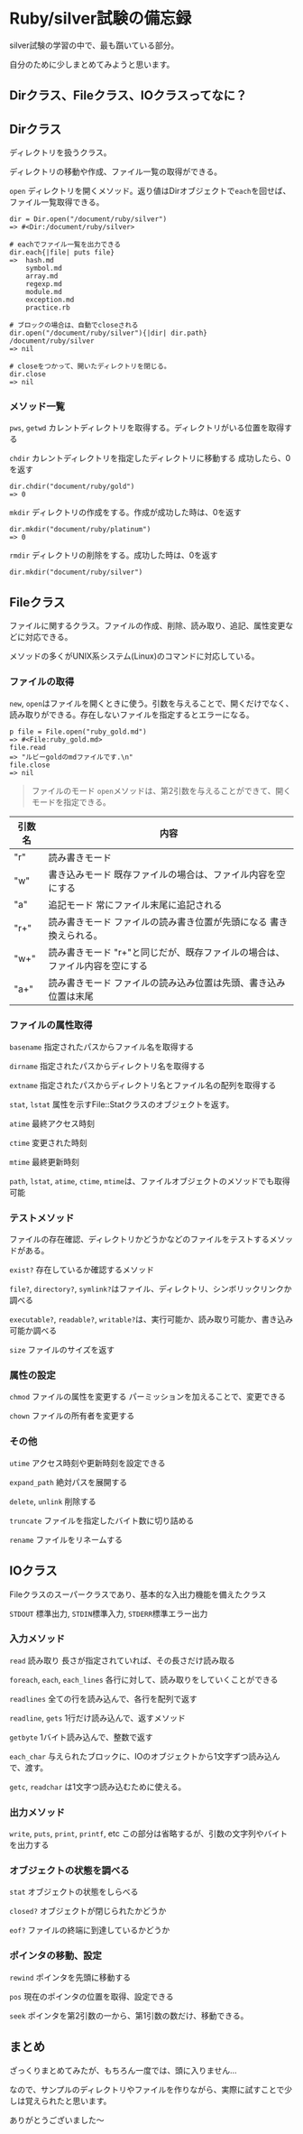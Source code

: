# Ruby/silver試験の備忘録
silver試験の学習の中で、最も躓いている部分。

自分のために少しまとめてみようと思います。

## Dirクラス、Fileクラス、IOクラスってなに？
## Dirクラス
ディレクトリを扱うクラス。

ディレクトリの移動や作成、ファイル一覧の取得ができる。

`open` ディレクトリを開くメソッド。返り値はDirオブジェクトで`each`を回せば、ファイル一覧取得できる。

```
dir = Dir.open("/document/ruby/silver")
=> #<Dir:/document/ruby/silver>

# eachでファイル一覧を出力できる
dir.each{|file| puts file}
=>  hash.md
    symbol.md
    array.md
    regexp.md
    module.md
    exception.md
    practice.rb

# ブロックの場合は、自動でcloseされる
dir.open("/document/ruby/silver"){|dir| dir.path}
/document/ruby/silver
=> nil

# closeをつかって、開いたディレクトリを閉じる。
dir.close
=> nil
```

### メソッド一覧
`pws`, `getwd` カレントディレクトリを取得する。ディレクトリがいる位置を取得する

`chdir` カレントディレクトリを指定したディレクトリに移動する 成功したら、0を返す

```
dir.chdir("document/ruby/gold")
=> 0
```

`mkdir` ディレクトリの作成をする。作成が成功した時は、0を返す

```
dir.mkdir("document/ruby/platinum")
=> 0
```

`rmdir` ディレクトリの削除をする。成功した時は、0を返す

```
dir.mkdir("document/ruby/silver")
```

## Fileクラス
ファイルに関するクラス。ファイルの作成、削除、読み取り、追記、属性変更などに対応できる。

メソッドの多くがUNIX系システム(Linux)のコマンドに対応している。

### ファイルの取得
`new`, `open`はファイルを開くときに使う。引数を与えることで、開くだけでなく、読み取りができる。存在しないファイルを指定するとエラーになる。
```
p file = File.open("ruby_gold.md")
=> #<File:ruby_gold.md>
file.read
=> "ルビーgoldのmdファイルです.\n"
file.close
=> nil
```

> ファイルのモード
`open`メソッドは、第2引数を与えることができて、開くモードを指定できる。

| 引数名             | 内容                                                      |
| ------------------ | ---------------------------------------------------------- |
| "r"                | 読み書きモード                                             |
| "w"                | 書き込みモード 既存ファイルの場合は、ファイル内容を空にする | 
| "a"                | 追記モード 常にファイル末尾に追記される                    |
| "r+"               | 読み書きモード ファイルの読み書き位置が先頭になる 書き換えられる。          |
| "w+"               | 読み書きモード "r+"と同じだが、既存ファイルの場合は、ファイル内容を空にする |
| "a+"               | 読み書きモード ファイルの読み込み位置は先頭、書き込み位置は末尾 |

### ファイルの属性取得
`basename` 指定されたパスからファイル名を取得する

`dirname` 指定されたパスからディレクトリ名を取得する

`extname` 指定されたパスからディレクトリ名とファイル名の配列を取得する

`stat`, `lstat` 属性を示すFile::Statクラスのオブジェクトを返す。

`atime` 最終アクセス時刻

`ctime` 変更された時刻

`mtime` 最終更新時刻

`path`, `lstat`, `atime`, `ctime`, `mtime`は、ファイルオブジェクトのメソッドでも取得可能

### テストメソッド
ファイルの存在確認、ディレクトリかどうかなどのファイルをテストするメソッドがある。

`exist?`  存在しているか確認するメソッド

`file?`, `directory?`, `symlink?`はファイル、ディレクトリ、シンボリックリンクか調べる

`executable?`, `readable?`, `writable?`は、実行可能か、読み取り可能か、書き込み可能か調べる

`size` ファイルのサイズを返す

### 属性の設定
`chmod` ファイルの属性を変更する パーミッションを加えることで、変更できる

`chown` ファイルの所有者を変更する

### その他
`utime` アクセス時刻や更新時刻を設定できる

`expand_path` 絶対パスを展開する

`delete`, `unlink` 削除する

`truncate` ファイルを指定したバイト数に切り詰める

`rename` ファイルをリネームする

## IOクラス
Fileクラスのスーパークラスであり、基本的な入出力機能を備えたクラス

`STDOUT` 標準出力, `STDIN`標準入力, `STDERR`標準エラー出力

### 入力メソッド
`read` 読み取り 長さが指定されていれば、その長さだけ読み取る

`foreach`, `each`, `each_lines` 各行に対して、読み取りをしていくことができる

`readlines` 全ての行を読み込んで、各行を配列で返す

`readline`, `gets` 1行だけ読み込んで、返すメソッド

`getbyte` 1バイト読み込んで、整数で返す

`each_char` 与えられたブロックに、IOのオブジェクトから1文字ずつ読み込んで、渡す。

`getc`, `readchar` は1文字つ読み込むために使える。

### 出力メソッド
`write`, `puts`, `print`, `printf`, etc  この部分は省略するが、引数の文字列やバイトを出力する

### オブジェクトの状態を調べる
`stat` オブジェクトの状態をしらべる

`closed?` オブジェクトが閉じられたかどうか

`eof?` ファイルの終端に到達しているかどうか

### ポインタの移動、設定
`rewind` ポインタを先頭に移動する

`pos` 現在のポインタの位置を取得、設定できる

`seek` ポインタを第2引数の一から、第1引数の数だけ、移動できる。

## まとめ
ざっくりまとめてみたが、もちろん一度では、頭に入りません…

なので、サンプルのディレクトリやファイルを作りながら、実際に試すことで少しは覚えられたと思います。

ありがとうございました〜